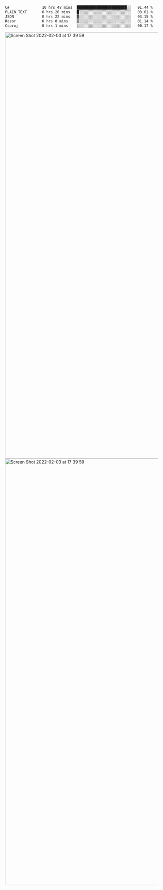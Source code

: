 <!--START_SECTION:waka-->

```txt
C#               10 hrs 48 mins  ███████████████████████░░   91.44 %
PLAIN_TEXT       0 hrs 26 mins   █░░░░░░░░░░░░░░░░░░░░░░░░   03.61 %
JSON             0 hrs 22 mins   ▓░░░░░░░░░░░░░░░░░░░░░░░░   03.15 %
Razor            0 hrs 8 mins    ▒░░░░░░░░░░░░░░░░░░░░░░░░   01.14 %
Csproj           0 hrs 1 mins    ░░░░░░░░░░░░░░░░░░░░░░░░░   00.17 %
```

<!--END_SECTION:waka-->

<img width="1400" alt="Screen Shot 2022-02-03 at 17 39 59" src="https://user-images.githubusercontent.com/45716542/152387304-f2b60485-53a6-4f4b-a818-5cefb1b0c0ae.png">
<img width="1400" alt="Screen Shot 2022-02-03 at 17 39 59" src="https://user-images.githubusercontent.com/45716542/152387273-ea5cdf21-2a45-44da-8bef-00c1763b1d42.png">

